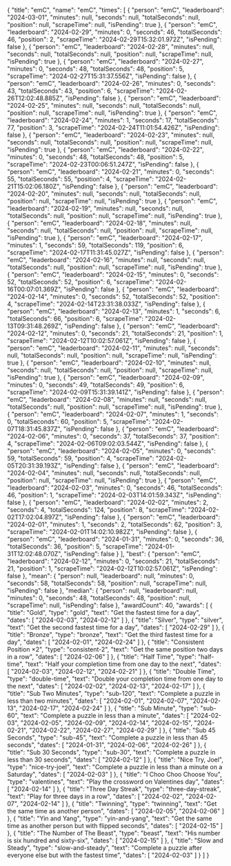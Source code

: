 {
  "title": "emC",
  "name": "emC",
  "times": [
    {
      "person": "emC",
      "leaderboard": "2024-03-01",
      "minutes": null,
      "seconds": null,
      "totalSeconds": null,
      "position": null,
      "scrapeTime": null,
      "isPending": true
    },
    {
      "person": "emC",
      "leaderboard": "2024-02-29",
      "minutes": 0,
      "seconds": 46,
      "totalSeconds": 46,
      "position": 2,
      "scrapeTime": "2024-02-29T15:32:01.972Z",
      "isPending": false
    },
    {
      "person": "emC",
      "leaderboard": "2024-02-28",
      "minutes": null,
      "seconds": null,
      "totalSeconds": null,
      "position": null,
      "scrapeTime": null,
      "isPending": true
    },
    {
      "person": "emC",
      "leaderboard": "2024-02-27",
      "minutes": 0,
      "seconds": 48,
      "totalSeconds": 48,
      "position": 5,
      "scrapeTime": "2024-02-27T15:31:37.556Z",
      "isPending": false
    },
    {
      "person": "emC",
      "leaderboard": "2024-02-26",
      "minutes": 0,
      "seconds": 43,
      "totalSeconds": 43,
      "position": 6,
      "scrapeTime": "2024-02-26T12:02:48.885Z",
      "isPending": false
    },
    {
      "person": "emC",
      "leaderboard": "2024-02-25",
      "minutes": null,
      "seconds": null,
      "totalSeconds": null,
      "position": null,
      "scrapeTime": null,
      "isPending": true
    },
    {
      "person": "emC",
      "leaderboard": "2024-02-24",
      "minutes": 1,
      "seconds": 17,
      "totalSeconds": 77,
      "position": 3,
      "scrapeTime": "2024-02-24T11:01:54.426Z",
      "isPending": false
    },
    {
      "person": "emC",
      "leaderboard": "2024-02-23",
      "minutes": null,
      "seconds": null,
      "totalSeconds": null,
      "position": null,
      "scrapeTime": null,
      "isPending": true
    },
    {
      "person": "emC",
      "leaderboard": "2024-02-22",
      "minutes": 0,
      "seconds": 48,
      "totalSeconds": 48,
      "position": 5,
      "scrapeTime": "2024-02-23T00:06:51.247Z",
      "isPending": false
    },
    {
      "person": "emC",
      "leaderboard": "2024-02-21",
      "minutes": 0,
      "seconds": 55,
      "totalSeconds": 55,
      "position": 4,
      "scrapeTime": "2024-02-21T15:02:06.180Z",
      "isPending": false
    },
    {
      "person": "emC",
      "leaderboard": "2024-02-20",
      "minutes": null,
      "seconds": null,
      "totalSeconds": null,
      "position": null,
      "scrapeTime": null,
      "isPending": true
    },
    {
      "person": "emC",
      "leaderboard": "2024-02-19",
      "minutes": null,
      "seconds": null,
      "totalSeconds": null,
      "position": null,
      "scrapeTime": null,
      "isPending": true
    },
    {
      "person": "emC",
      "leaderboard": "2024-02-18",
      "minutes": null,
      "seconds": null,
      "totalSeconds": null,
      "position": null,
      "scrapeTime": null,
      "isPending": true
    },
    {
      "person": "emC",
      "leaderboard": "2024-02-17",
      "minutes": 1,
      "seconds": 59,
      "totalSeconds": 119,
      "position": 6,
      "scrapeTime": "2024-02-17T11:31:45.027Z",
      "isPending": false
    },
    {
      "person": "emC",
      "leaderboard": "2024-02-16",
      "minutes": null,
      "seconds": null,
      "totalSeconds": null,
      "position": null,
      "scrapeTime": null,
      "isPending": true
    },
    {
      "person": "emC",
      "leaderboard": "2024-02-15",
      "minutes": 0,
      "seconds": 52,
      "totalSeconds": 52,
      "position": 6,
      "scrapeTime": "2024-02-16T00:07:01.369Z",
      "isPending": false
    },
    {
      "person": "emC",
      "leaderboard": "2024-02-14",
      "minutes": 0,
      "seconds": 52,
      "totalSeconds": 52,
      "position": 4,
      "scrapeTime": "2024-02-14T23:31:38.033Z",
      "isPending": false
    },
    {
      "person": "emC",
      "leaderboard": "2024-02-13",
      "minutes": 1,
      "seconds": 6,
      "totalSeconds": 66,
      "position": 6,
      "scrapeTime": "2024-02-13T09:31:48.269Z",
      "isPending": false
    },
    {
      "person": "emC",
      "leaderboard": "2024-02-12",
      "minutes": 0,
      "seconds": 21,
      "totalSeconds": 21,
      "position": 1,
      "scrapeTime": "2024-02-12T10:02:57.061Z",
      "isPending": false
    },
    {
      "person": "emC",
      "leaderboard": "2024-02-11",
      "minutes": null,
      "seconds": null,
      "totalSeconds": null,
      "position": null,
      "scrapeTime": null,
      "isPending": true
    },
    {
      "person": "emC",
      "leaderboard": "2024-02-10",
      "minutes": null,
      "seconds": null,
      "totalSeconds": null,
      "position": null,
      "scrapeTime": null,
      "isPending": true
    },
    {
      "person": "emC",
      "leaderboard": "2024-02-09",
      "minutes": 0,
      "seconds": 49,
      "totalSeconds": 49,
      "position": 6,
      "scrapeTime": "2024-02-09T15:31:39.141Z",
      "isPending": false
    },
    {
      "person": "emC",
      "leaderboard": "2024-02-08",
      "minutes": null,
      "seconds": null,
      "totalSeconds": null,
      "position": null,
      "scrapeTime": null,
      "isPending": true
    },
    {
      "person": "emC",
      "leaderboard": "2024-02-07",
      "minutes": 1,
      "seconds": 0,
      "totalSeconds": 60,
      "position": 5,
      "scrapeTime": "2024-02-07T18:31:45.837Z",
      "isPending": false
    },
    {
      "person": "emC",
      "leaderboard": "2024-02-06",
      "minutes": 0,
      "seconds": 37,
      "totalSeconds": 37,
      "position": 4,
      "scrapeTime": "2024-02-06T09:02:03.544Z",
      "isPending": false
    },
    {
      "person": "emC",
      "leaderboard": "2024-02-05",
      "minutes": 0,
      "seconds": 59,
      "totalSeconds": 59,
      "position": 4,
      "scrapeTime": "2024-02-05T20:31:39.193Z",
      "isPending": false
    },
    {
      "person": "emC",
      "leaderboard": "2024-02-04",
      "minutes": null,
      "seconds": null,
      "totalSeconds": null,
      "position": null,
      "scrapeTime": null,
      "isPending": true
    },
    {
      "person": "emC",
      "leaderboard": "2024-02-03",
      "minutes": 0,
      "seconds": 46,
      "totalSeconds": 46,
      "position": 1,
      "scrapeTime": "2024-02-03T14:01:59.343Z",
      "isPending": false
    },
    {
      "person": "emC",
      "leaderboard": "2024-02-02",
      "minutes": 2,
      "seconds": 4,
      "totalSeconds": 124,
      "position": 8,
      "scrapeTime": "2024-02-02T17:02:04.897Z",
      "isPending": false
    },
    {
      "person": "emC",
      "leaderboard": "2024-02-01",
      "minutes": 1,
      "seconds": 2,
      "totalSeconds": 62,
      "position": 3,
      "scrapeTime": "2024-02-01T14:02:10.982Z",
      "isPending": false
    },
    {
      "person": "emC",
      "leaderboard": "2024-01-31",
      "minutes": 0,
      "seconds": 36,
      "totalSeconds": 36,
      "position": 5,
      "scrapeTime": "2024-01-31T12:02:48.070Z",
      "isPending": false
    }
  ],
  "best": {
    "person": "emC",
    "leaderboard": "2024-02-12",
    "minutes": 0,
    "seconds": 21,
    "totalSeconds": 21,
    "position": 1,
    "scrapeTime": "2024-02-12T10:02:57.061Z",
    "isPending": false
  },
  "mean": {
    "person": null,
    "leaderboard": null,
    "minutes": 0,
    "seconds": 58,
    "totalSeconds": 58,
    "position": null,
    "scrapeTime": null,
    "isPending": false
  },
  "median": {
    "person": null,
    "leaderboard": null,
    "minutes": 0,
    "seconds": 48,
    "totalSeconds": 48,
    "position": null,
    "scrapeTime": null,
    "isPending": false
  },
  "awardCount": 40,
  "awards": [
    {
      "title": "Gold",
      "type": "gold",
      "text": "Get the fastest time for a day",
      "dates": [
        "2024-02-03",
        "2024-02-12"
      ]
    },
    {
      "title": "Silver",
      "type": "silver",
      "text": "Get the second fastest time for a day",
      "dates": [
        "2024-02-29"
      ]
    },
    {
      "title": "Bronze",
      "type": "bronze",
      "text": "Get the third fastest time for a day",
      "dates": [
        "2024-02-01",
        "2024-02-24"
      ]
    },
    {
      "title": "Consistent Position ×2",
      "type": "consistent-2",
      "text": "Get the same position two days in a row",
      "dates": [
        "2024-02-06"
      ]
    },
    {
      "title": "Half Time",
      "type": "half-time",
      "text": "Half your completion time from one day to the next",
      "dates": [
        "2024-02-03",
        "2024-02-12",
        "2024-02-21"
      ]
    },
    {
      "title": "Double Time",
      "type": "double-time",
      "text": "Double your completion time from one day to the next",
      "dates": [
        "2024-02-02",
        "2024-02-13",
        "2024-02-17"
      ]
    },
    {
      "title": "Sub Two Minutes",
      "type": "sub-120",
      "text": "Complete a puzzle in less than two minutes",
      "dates": [
        "2024-02-01",
        "2024-02-07",
        "2024-02-13",
        "2024-02-17",
        "2024-02-24"
      ]
    },
    {
      "title": "Sub Minute",
      "type": "sub-60",
      "text": "Complete a puzzle in less than a minute",
      "dates": [
        "2024-02-03",
        "2024-02-05",
        "2024-02-09",
        "2024-02-14",
        "2024-02-15",
        "2024-02-21",
        "2024-02-22",
        "2024-02-27",
        "2024-02-29"
      ]
    },
    {
      "title": "Sub 45 Seconds",
      "type": "sub-45",
      "text": "Complete a puzzle in less than 45 seconds",
      "dates": [
        "2024-01-31",
        "2024-02-06",
        "2024-02-26"
      ]
    },
    {
      "title": "Sub 30 Seconds",
      "type": "sub-30",
      "text": "Complete a puzzle in less than 30 seconds",
      "dates": [
        "2024-02-12"
      ]
    },
    {
      "title": "Nice Try, Joel",
      "type": "nice-try-joel",
      "text": "Complete a puzzle in less than a minute on a Saturday",
      "dates": [
        "2024-02-03"
      ]
    },
    {
      "title": "I Choo Choo Choose You",
      "type": "valentines",
      "text": "Play the crossword on Valentines day",
      "dates": [
        "2024-02-14"
      ]
    },
    {
      "title": "Three Day Streak",
      "type": "three-day-streak",
      "text": "Play for three days in a row",
      "dates": [
        "2024-02-02",
        "2024-02-07",
        "2024-02-14"
      ]
    },
    {
      "title": "Twinning",
      "type": "twinning",
      "text": "Get the same time as another person",
      "dates": [
        "2024-02-05",
        "2024-02-06"
      ]
    },
    {
      "title": "Yin and Yang",
      "type": "yin-and-yang",
      "text": "Get the same time as another person but with flipped seconds",
      "dates": [
        "2024-02-15"
      ]
    },
    {
      "title": "The Number of The Beast",
      "type": "beast",
      "text": "His number is six hundred and sixty-six",
      "dates": [
        "2024-02-15"
      ]
    },
    {
      "title": "Slow and Steady",
      "type": "slow-and-steady",
      "text": "Complete a puzzle after everyone else but with the fastest time",
      "dates": [
        "2024-02-03"
      ]
    }
  ]
}